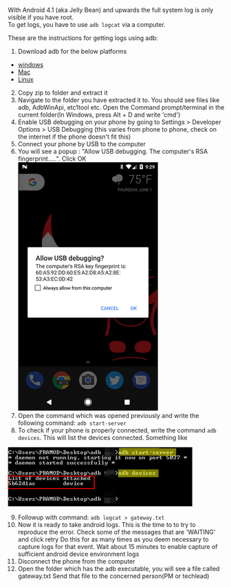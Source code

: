 With Android 4.1 (aka Jelly Bean) and upwards the full system log is only visible if you have root.  
To get logs, you have to use `adb logcat` via a computer.

These are the instructions for getting logs using adb:
1. Download adb for the below platforms
- [windows](https://dl.google.com/android/repository/platform-tools-latest-windows.zip)
- [Mac](https://dl.google.com/android/repository/platform-tools-latest-darwin.zip)
- [Linux](https://dl.google.com/android/repository/platform-tools-latest-linux.zip)
2. Copy zip to folder and extract it
3. Navigate to the folder you have extracted it to. You should see files like adb, AdbWinApi, etc1tool etc. Open the Command prompt/terminal in the current folder(In Windows, press Alt + D and write 'cmd')
4. Enable USB debugging on your phone by going to Settings > Developer Options > USB Debugging (this varies from phone to phone, check on the internet if the phone doesn't fit this)
5. Connect your phone by USB to the computer
6. You will see a popup : "Allow USB debugging. The computer's RSA fingerprint.....". Click OK
![Allow USB debugging?](img/allow_usb_debugging.png)
7. Open the command which was opened previously and write the following command: `adb start-server`
8. To check if your phone is properly connected, write the command `adb devices`. This will list the devices connected. Something like 

 ![ADB Devices](img/adb_devices.png)
 
9. Followup with command: `adb logcat > gateway.txt`
10. Now it is ready to take android logs. This is the time to to try to reproduce the error. 
Check some of the messages that are 'WAITING' and click retry
Do this for as many times as you deem necessary to capture logs for that event.
Wait about 15 minutes to enable capture of sufficient android device environment logs
11. Disconnect the phone from the computer
12. Open the folder which has the adb executable, you will see a file called gateway.txt
Send that file to the concerned person(PM or techlead)
